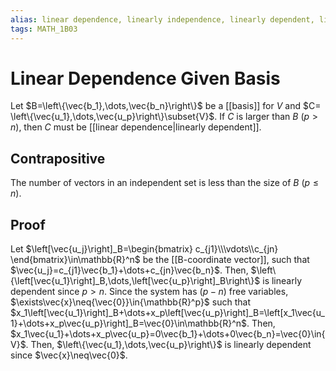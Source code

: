 ```yaml
---
alias: linear dependence, linearly independence, linearly dependent, linearly independent
tags: MATH_1B03
---
```

# Linear Dependence Given Basis
Let $B=\left\{\vec{b_1},\dots,\vec{b_n}\right\}$ be a [[basis]] for $V$ and $C= \left\{\vec{u_1},\dots,\vec{u_p}\right\}\subset{V}$.
If $C$ is larger than $B$ ($p>n$), then $C$ must be [[linear dependence|linearly dependent]].

## Contrapositive
The number of vectors in an independent set is less than the size of $B$ ($p\leq{n}$).

## Proof
Let $\left[\vec{u_j}\right]_B=\begin{bmatrix}
c_{j1}\\\vdots\\c_{jn}
\end{bmatrix}\in\mathbb{R}^n$ be the [[B-coordinate vector]], such that $\vec{u_j}=c_{j1}\vec{b_1}+\dots+c_{jn}\vec{b_n}$. 
Then, $\left\{\left[\vec{u_1}\right]_B,\dots,\left[\vec{u_p}\right]_B\right\}$ is linearly dependent since $p > n$. 
Since the system has $(p-n)$ free variables, $\exists\vec{x}\neq{\vec{0}}\in{\mathbb{R}^p}$ such that $x_1\left[\vec{u_1}\right]_B+\dots+x_p\left[\vec{u_p}\right]_B=\left[x_1\vec{u_1}+\dots+x_p\vec{u_p}\right]_B=\vec{0}\in\mathbb{R}^n$.
Then, $x_1\vec{u_1}+\dots+x_p\vec{u_p}=0\vec{b_1}+\dots+0\vec{b_n}=\vec{0}\in{V}$.
Then, $\left\{\vec{u_1},\dots,\vec{u_p}\right\}$ is linearly dependent since $\vec{x}\neq\vec{0}$.
